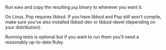 Run `make` and copy the resulting `pop` binary to wherever you want it.

On Linux, Pop requires libbsd. If you have libbsd and Pop still won't compile,
make sure you've also installed libbsd-dev or libbsd-devel (depending on your
distribution).

Running tests is optional but if you want to run them you'll need a reasonably
up-to-date Ruby.
